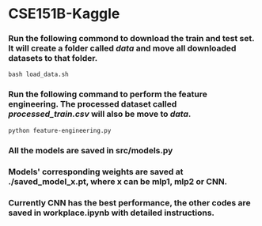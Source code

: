# CSE151B-Kaggle

### Run the following commond to download the train and test set. It will create a folder called *data* and move all downloaded datasets to that folder. 
```
bash load_data.sh
```

### Run the following command to perform the feature engineering. The processed dataset called *processed_train.csv* will also be move to *data*. 
```
python feature-engineering.py
```

### All the models are saved in src/models.py

### Models' corresponding weights are saved at ./saved_model_x.pt, where x can be mlp1, mlp2 or CNN.

### Currently CNN has the best performance, the other codes are saved in workplace.ipynb with detailed instructions. 
